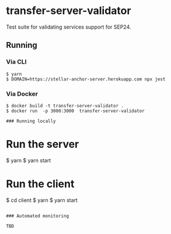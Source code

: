 # transfer-server-validator

Test suite for validating services support for SEP24.

## Running

### Via CLI

```
$ yarn
$ DOMAIN=https://stellar-anchor-server.herokuapp.com npx jest
```

### Via Docker

```
$ docker build -t transfer-server-validator .
$ docker run  -p 3000:3000  transfer-server-validator

### Running locally

```
# Run the server
$ yarn
$ yarn start

# Run the client
$ cd client
$ yarn
$ yarn start
```

### Automated monitoring

TBD
